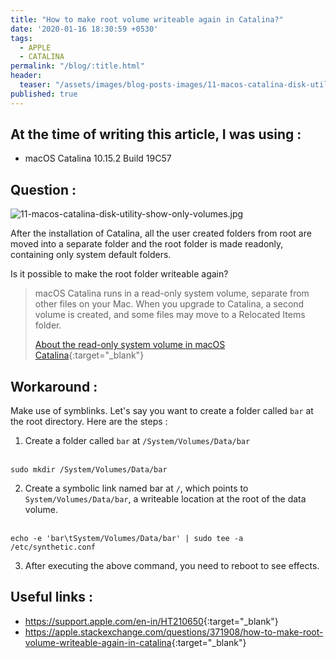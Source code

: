 ```yaml
---
title: "How to make root volume writeable again in Catalina?"
date: '2020-01-16 18:30:59 +0530'
tags:
  - APPLE
  - CATALINA
permalink: "/blog/:title.html"
header:
  teaser: "/assets/images/blog-posts-images/11-macos-catalina-disk-utility-show-only-volumes.jpg"
published: true
---
```


## At the time of writing this article, I was using :

- macOS Catalina 10.15.2 Build 19C57


## Question :


![11-macos-catalina-disk-utility-show-only-volumes.jpg](/assets/images/blog-posts-images/jss-on-aws/11-macos-catalina-disk-utility-show-only-volumes.jpg)


After the installation of Catalina, all the user created folders from root are moved into a separate folder and the root folder is made readonly, containing only system default folders.

Is it possible to make the root folder writeable again?

> macOS Catalina runs in a read-only system volume, separate from other files on your Mac. When you upgrade to Catalina, a second volume is created, and some files may move to a Relocated Items folder.
>
> [About the read-only system volume in macOS Catalina](https://support.apple.com/en-in/HT210650){:target="_blank"}


## Workaround :

Make use of symblinks. Let's say you want to create a folder called `bar` at the root directory. Here are the steps :

1. Create a folder called `bar` at `/System/Volumes/Data/bar`<br><br>
```
sudo mkdir /System/Volumes/Data/bar
```

2. Create a symbolic link named bar at `/`, which points to `System/Volumes/Data/bar`, a writeable location at the root of the data volume.<br><br>
```
echo -e 'bar\tSystem/Volumes/Data/bar' | sudo tee -a /etc/synthetic.conf
```

3. After executing the above command, you need to reboot to see effects.


## Useful links :

- <https://support.apple.com/en-in/HT210650>{:target="_blank"}
- <https://apple.stackexchange.com/questions/371908/how-to-make-root-volume-writeable-again-in-catalina>{:target="_blank"}
